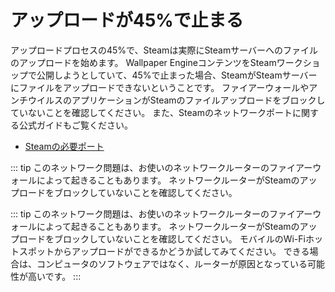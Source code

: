 # アップロードが45%で止まる

アップロードプロセスの45%で、Steamは実際にSteamサーバーへのファイルのアップロードを始めます。 Wallpaper EngineコンテンツをSteamワークショップで公開しようとしていて、45%で止まった場合、SteamがSteamサーバーにファイルをアップロードできないということです。 ファイアーウォールやアンチウイルスのアプリケーションがSteamのファイルアップロードをブロックしていないことを確認してください。 また、Steamのネットワークポートに関する公式ガイドもご覧ください。

* [Steamの必要ポート](https://support.steampowered.com/kb_article.php?ref=8571-GLVN-8711)

::: tip このネットワーク問題は、お使いのネットワークルーターのファイアーウォールによって起きることもあります。 ネットワークルーターがSteamのアップロードをブロックしていないことを確認してください。

::: tip このネットワーク問題は、お使いのネットワークルーターのファイアーウォールによって起きることもあります。 ネットワークルーターがSteamのアップロードをブロックしていないことを確認してください。 モバイルのWi-Fiホットスポットからアップロードができるかどうか試してみてください。 できる場合は、コンピュータのソフトウェアではなく、ルーターが原因となっている可能性が高いです。 :::